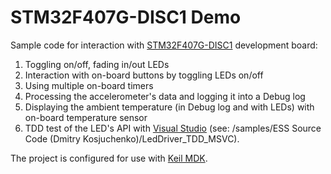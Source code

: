 # STM32F407G-DISC1 Demo

Sample code for interaction with [STM32F407G-DISC1](http://www.st.com/en/evaluation-tools/stm32f4discovery.html) development board:

1) Toggling on/off, fading in/out LEDs
2) Interaction with on-board buttons by toggling LEDs on/off
3) Using multiple on-board timers
4) Processing the accelerometer's data and logging it into a Debug log
5) Displaying the ambient temperature (in Debug log and with LEDs) with on-board temperature sensor
6) TDD test of the LED's API with [Visual Studio](http://visualstudio.microsoft.com) (see: /samples/ESS Source Code (Dmitry Kosjuchenko)/LedDriver_TDD_MSVC).

The project is configured for use with [Keil MDK](http://www2.keil.com/mdk5/).

